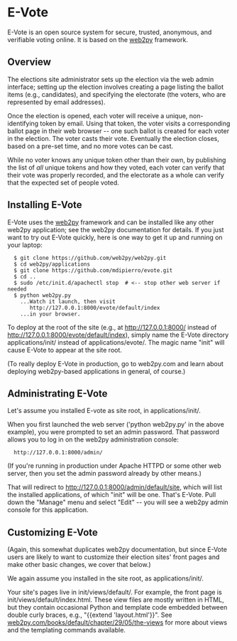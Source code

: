 E-Vote
======

E-Vote is an open source system for secure, trusted, anonymous, and verifiable voting online.  It is based on the [web2py](http://web2py.com/) framework.

Overview
--------

The elections site administrator sets up the election via the web admin interface; setting up the election involves creating a page listing the ballot items (e.g., candidates), and specifying the electorate (the voters, who are represented by email addresses).

Once the election is opened, each voter will receive a unique, non-identifying token by email.  Using that token, the voter visits a corresponding ballot page in their web browser -- one such ballot is created for each voter in the election.  The voter casts their vote. Eventually the election closes, based on a pre-set time, and no more votes can be cast.

While no voter knows any unique token other than their own, by publishing the list of *all* unique tokens and how they voted, each voter can verify that their vote was properly recorded, and the electorate as a whole can verify that the expected set of people voted.

Installing E-Vote
-----------------

E-Vote uses the [web2py](http://web2py.com/) framework and can be installed like any other web2py application; see the web2py documentation for details.  If you just want to try out E-Vote quickly, here is one way to get it up and running on your laptop:

      $ git clone https://github.com/web2py/web2py.git
      $ cd web2py/applications
      $ git clone https://github.com/mdipierro/evote.git
      $ cd ..
      $ sudo /etc/init.d/apachectl stop  # <-- stop other web server if needed
      $ python web2py.py
        ...Watch it launch, then visit
           http://127.0.0.1:8000/evote/default/index
        ...in your browser.

To deploy at the root of the site (e.g., at http://127.0.0.1:8000/ instead of http://127.0.0.1:8000/evote/default/index), simply name the E-Vote directory applications/init/ instead of applications/evote/.  The magic name "init" will cause E-Vote to appear at the site root.

(To really deploy E-Vote in production, go to web2py.com and learn about deploying web2py-based applications in general, of course.)

Administrating E-Vote
---------------------

Let's assume you installed E-vote as site root, in applications/init/.

When you first launched the web server ('python web2py.py' in the above example), you were prompted to set an admin password.  That password allows you to log in on the web2py administration console:

      http://127.0.0.1:8000/admin/

(If you're running in production under Apache HTTPD or some other web server, then you set the admin password already by other means.)

That will redirect to http://127.0.0.1:8000/admin/default/site, which will list the installed applications, of which "init" will be one. That's E-Vote.  Pull down the "Manage" menu and select "Edit" -- you will see a web2py admin console for this application.

Customizing E-Vote
------------------

(Again, this somewhat duplicates web2py documentation, but since E-Vote users are likely to want to customize their election sites' front pages and make other basic changes, we cover that below.)

We again assume you installed in the site root, as applications/init/.

Your site's pages live in init/views/default/.  For example, the front page is init/views/default/index.html.  These view files are mostly written in HTML, but they contain occasional Python and template code embedded between double curly braces, e.g., "{{extend 'layout.html'}}". See [web2py.com/books/default/chapter/29/05/the-views](http://web2py.com/books/default/chapter/29/05/the-viewshttp://web2py.com/books/default/chapter/29/05/the-views) for more about views and the templating commands available.
